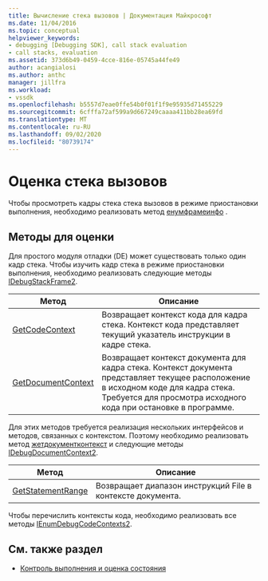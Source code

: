 ```yaml
---
title: Вычисление стека вызовов | Документация Майкрософт
ms.date: 11/04/2016
ms.topic: conceptual
helpviewer_keywords:
- debugging [Debugging SDK], call stack evaluation
- call stacks, evaluation
ms.assetid: 373d6b49-0459-4cce-816e-05745a44fe49
author: acangialosi
ms.author: anthc
manager: jillfra
ms.workload:
- vssdk
ms.openlocfilehash: b5557d7eae0ffe54b0f01f1f9e95935d71455229
ms.sourcegitcommit: 6cfffa72af599a9d667249caaaa411bb28ea69fd
ms.translationtype: MT
ms.contentlocale: ru-RU
ms.lasthandoff: 09/02/2020
ms.locfileid: "80739174"
---
```

# <a name="call-stack-evaluation"></a>Оценка стека вызовов
Чтобы просмотреть кадры стека стека вызовов в режиме приостановки выполнения, необходимо реализовать метод [енумфрамеинфо](../../extensibility/debugger/reference/idebugthread2-enumframeinfo.md) .

## <a name="methods-for-evaluation"></a>Методы для оценки
 Для простого модуля отладки (DE) может существовать только один кадр стека. Чтобы изучить кадр стека в режиме приостановки выполнения, необходимо реализовать следующие методы [IDebugStackFrame2](../../extensibility/debugger/reference/idebugstackframe2.md).

|Метод|Описание|
|------------|-----------------|
|[GetCodeContext](../../extensibility/debugger/reference/idebugstackframe2-getcodecontext.md)|Возвращает контекст кода для кадра стека. Контекст кода представляет текущий указатель инструкции в кадре стека.|
|[GetDocumentContext](../../extensibility/debugger/reference/idebugstackframe2-getdocumentcontext.md)|Возвращает контекст документа для кадра стека. Контекст документа представляет текущее расположение в исходном коде для кадра стека. Требуется для просмотра исходного кода при остановке в программе.|

 Для этих методов требуется реализация нескольких интерфейсов и методов, связанных с контекстом. Поэтому необходимо реализовать метод [жетдокументконтекст](../../extensibility/debugger/reference/idebugcodecontext2-getdocumentcontext.md) и следующие методы [IDebugDocumentContext2](../../extensibility/debugger/reference/idebugdocumentcontext2.md).

|Метод|Описание|
|------------|-----------------|
|[GetStatementRange](../../extensibility/debugger/reference/idebugdocumentcontext2-getstatementrange.md)|Возвращает диапазон инструкций File в контексте документа.|

 Чтобы перечислить контексты кода, необходимо реализовать все методы [IEnumDebugCodeContexts2](../../extensibility/debugger/reference/ienumdebugcodecontexts2.md).

## <a name="see-also"></a>См. также раздел
- [Контроль выполнения и оценка состояния](../../extensibility/debugger/execution-control-and-state-evaluation.md)
